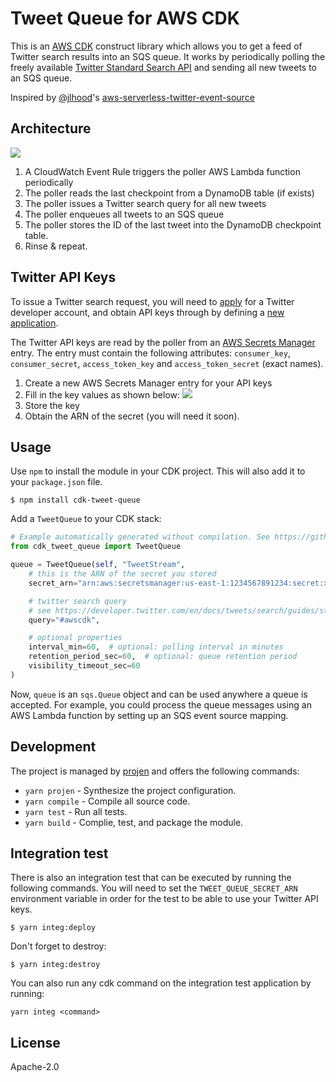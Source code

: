 # Tweet Queue for AWS CDK

This is an [AWS CDK](https://github.com/awslabs/aws-cdk) construct library which
allows you to get a feed of Twitter search results into an SQS queue. It works
by periodically polling the freely available [Twitter Standard Search
API](https://developer.twitter.com/en/docs/tweets/search/api-reference/get-search-tweets.html) and
sending all new tweets to an SQS queue.

Inspired by
[@jlhood](https://github.com/awslabs/aws-serverless-twitter-event-source/commits?author=jlhood)'s
[aws-serverless-twitter-event-source](https://github.com/awslabs/aws-serverless-twitter-event-source)

## Architecture

![](https://github.com/eladb/cdk-tweet-queue/raw/master/images/architecture.png)

1. A CloudWatch Event Rule triggers the poller AWS Lambda function periodically
2. The poller reads the last checkpoint from a DynamoDB table (if exists)
3. The poller issues a Twitter search query for all new tweets
4. The poller enqueues all tweets to an SQS queue
5. The poller stores the ID of the last tweet into the DynamoDB checkpoint table.
6. Rinse & repeat.

## Twitter API Keys

To issue a Twitter search request, you will need to
[apply](https://developer.twitter.com/en/apply-for-access.html) for a Twitter
developer account, and obtain API keys through by defining a [new
application](http://twitter.com/oauth_clients/new).

The Twitter API keys are read by the poller from an [AWS Secrets
Manager](https://aws.amazon.com/secrets-manager/) entry. The entry must contain
the following attributes: `consumer_key`, `consumer_secret`, `access_token_key`
and `access_token_secret` (exact names).

1. Create a new AWS Secrets Manager entry for your API keys
2. Fill in the key values as shown below:
   ![](https://github.com/eladb/cdk-tweet-queue/raw/master/images/secretsmanager.png)
3. Store the key
4. Obtain the ARN of the secret (you will need it soon).

## Usage

Use `npm` to install the module in your CDK project. This will also add it to
your `package.json` file.

```console
$ npm install cdk-tweet-queue
```

Add a `TweetQueue` to your CDK stack:

```python
# Example automatically generated without compilation. See https://github.com/aws/jsii/issues/826
from cdk_tweet_queue import TweetQueue

queue = TweetQueue(self, "TweetStream",
    # this is the ARN of the secret you stored
    secret_arn="arn:aws:secretsmanager:us-east-1:1234567891234:secret:xxxxxxxxx",

    # twitter search query
    # see https://developer.twitter.com/en/docs/tweets/search/guides/standard-operators
    query="#awscdk",

    # optional properties
    interval_min=60,  # optional: polling interval in minutes
    retention_period_sec=60,  # optional: queue retention period
    visibility_timeout_sec=60
)
```

Now, `queue` is an `sqs.Queue` object and can be used anywhere a queue is
accepted. For example, you could process the queue messages using an AWS Lambda
function by setting up an SQS event source mapping.

## Development

The project is managed by [projen](https://github.com/projen/projen) and offers the following commands:

* `yarn projen` - Synthesize the project configuration.
* `yarn compile` - Compile all source code.
* `yarn test` - Run all tests.
* `yarn build` - Complie, test, and package the module.

## Integration test

There is also an integration test that can be executed by running the following commands. You will need to set the `TWEET_QUEUE_SECRET_ARN` environment variable in order for the test to be able to use your Twitter API keys.

```console
$ yarn integ:deploy
```

Don't forget to destroy:

```console
$ yarn integ:destroy
```

You can also run any cdk command on the integration test application by running:

```console
yarn integ <command>
```

## License

Apache-2.0
